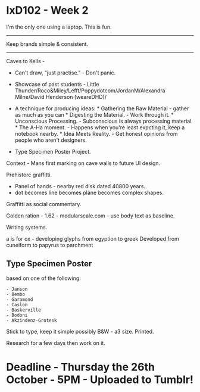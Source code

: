 # IxD102 - Week 2

I'm the only one using a laptop. This is fun. 

***

Keep brands simple & consistent. 

***

Caves to Kells - 

- Can't draw, "just practise." - Don't panic. 
       
- Showcase of past students - Little Thunder/Roco&Miley/Lefft/Poppydotcom/JordanM/Alexandra Milne/David Henderson (weareDHD)/
       
* A technique for producing ideas:
              * Gathering the Raw Material - gather as much as you can
              * Digesting the Material. - Work through it.
              * Unconscious Processing. - Subconscious is always processing material. 
              * The A-Ha moment. - Happens when you're least expcting it, keep a notebook nearby. 
              * Idea Meets Reality. - Get honest opinions from people who aren't designers. 
                                        
- Type Specimen Poster Project. 

Context - Mans first marking on cave walls to future UI design. 
        
Prehistorc graffitti.

- Panel of hands - nearby red disk dated 40800 years. 
- dot becomes line becomes plane becomes complex shapes. 

Graffitti as social commentary. 

Golden ration - 1.62 - modularscale.com - use body text as baseline. 

Writing systems. 

a is for ox - developing glyphs from egyption to greek
Developed from cuneiform to papyrus to parchment 


## Type Specimen Poster

based on one of the following:

    - Janson
    - Bembo
    - Garamond
    - Caslon
    - Baskerville
    - Bodoni
    - Akzindenz-Grotesk
    
Stick to type, keep it simple possibly B&W - a3 size. Printed.

Research for a few days then work on it.

# Deadline - Thursday the 26th October - 5PM - Uploaded to Tumblr!

